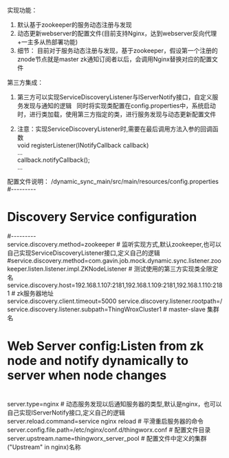 实现功能：
1. 默认基于zookeeper的服务动态注册与发现
2. 动态更新webserver的配置文件(目前支持Nginx，达到webserver反向代理+一主多从热部署功能)
3. 细节：
   目前对于服务动态注册与发现，基于zookeeper，假设第一个注册的znode节点就是master
   zk通知订阅者以后，会调用Nginx替换对应的配置文件

第三方集成：
1. 第三方可以实现ServiceDiscoveryListener与IServerNotify接口，自定义服务发现与通知的逻辑
   同时将实现类配置在config.properties中，系统启动时，进行类加载，使用第三方指定的类，进行服务发现与动态更新配置文件

2. 注意：实现ServiceDiscoveryListener时,需要在最后调用方法入参的回调函数 <br />
   void registerListener(INotifyCallback callback) <br />
   ... <br />
   callback.notifyCallback(); <br />
   ... <br />




配置文件说明：
/dynamic_sync_main/src/main/resources/config.properties <br />
#---------
# Discovery Service configuration
#--------- 
<br />
service.discovery.method=zookeeper                                                                               # 监听实现方式,默认zookeeper,也可以自己实现ServiceDiscoveryListener接口,定义自己的逻辑 <br />
#service.discovery.method=com.gavin.job.mock.dynamic.sync.listener.zookeeper.listen.listener.impl.ZKNodeListener # 测试使用的第三方实现类全限定名 <br />
service.discovery.host=192.168.1.107:2181,192.168.1.109:2181,192.168.1.110:2181                                  # zk服务器地址 <br />
service.discovery.client.timeout=5000
service.discovery.listener.rootpath=/
service.discovery.listener.subpath=ThingWroxCluster1								 # master-slave 集群名

#
# Web Server config:Listen from zk node and notify dynamically to server when node changes
# 
server.type=nginx												 # 动态服务发现以后通知服务器的类型,默认是nginx，也可以自己实现IServerNotify接口,定义自己的逻辑<br />
server.reload.command=service nginx reload									 # 平滑重启服务器的命令<br />
server.config.file.path=/etc/nginx/conf.d/thingworx.conf							 #  配置文件目录<br />
server.upstream.name=thingworx_server_pool									 #  配置文件中定义的集群("Upstream" in nginx)名称<br />


